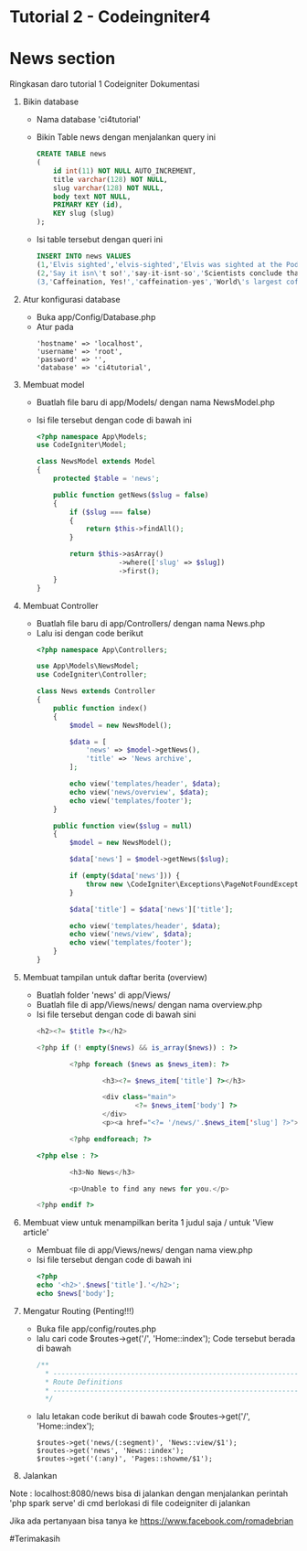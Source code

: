 # Tutorial 2 - Codeingniter4

# News section

Ringkasan daro tutorial 1 Codeigniter Dokumentasi

1. Bikin database
    - Nama database 'ci4tutorial'
    - Bikin Table news dengan menjalankan query ini
        ```SQL Query
        CREATE TABLE news 
        (
            id int(11) NOT NULL AUTO_INCREMENT,
            title varchar(128) NOT NULL,
            slug varchar(128) NOT NULL,
            body text NOT NULL,
            PRIMARY KEY (id),
            KEY slug (slug)
        );
        ```
    
    - Isi table tersebut dengan queri ini 
        ```SQL Query
        INSERT INTO news VALUES
        (1,'Elvis sighted','elvis-sighted','Elvis was sighted at the Podunk internet cafe. It looked like he was writing a CodeIgniter app.'),
        (2,'Say it isn\'t so!','say-it-isnt-so','Scientists conclude that some programmers have a sense of humor.'),
        (3,'Caffeination, Yes!','caffeination-yes','World\'s largest coffee shop open onsite nested coffee shop for staff only.');
        ```

2. Atur konfigurasi database
    - Buka app/Config/Database.php
    - Atur pada
        ```
        'hostname' => 'localhost',
		'username' => 'root',
		'password' => '',
		'database' => 'ci4tutorial',
        ```

3. Membuat model
    - Buatlah file baru di app/Models/ dengan nama NewsModel.php
    - Isi file tersebut dengan code di bawah ini
        
        ```PHP
        <?php namespace App\Models;
        use CodeIgniter\Model;
        
        class NewsModel extends Model
        {
            protected $table = 'news';

            public function getNews($slug = false)
            {
                if ($slug === false) 
                {
                    return $this->findAll();
                }

                return $this->asArray()
                            ->where(['slug' => $slug])
                            ->first();
            }
        }
        ```
    
4. Membuat Controller
    - Buatlah file baru di app/Controllers/ dengan nama News.php
    - Lalu isi dengan code berikut
        ```PHP
        <?php namespace App\Controllers;

        use App\Models\NewsModel;
        use CodeIgniter\Controller;

        class News extends Controller
        {
            public function index()
            {
                $model = new NewsModel();

                $data = [
                    'news' => $model->getNews(),
                    'title' => 'News archive',
                ];

                echo view('templates/header', $data);
                echo view('news/overview', $data);
                echo view('templates/footer');
            }

            public function view($slug = null)
            {
                $model = new NewsModel();

                $data['news'] = $model->getNews($slug);

                if (empty($data['news'])) {
                    throw new \CodeIgniter\Exceptions\PageNotFoundException('Cannot find the news item: ' . $slug);
                }

                $data['title'] = $data['news']['title'];

                echo view('templates/header', $data);
                echo view('news/view', $data);
                echo view('templates/footer');
            }
        }
        ```

4. Membuat tampilan untuk daftar berita (overview)
    - Buatlah folder 'news' di app/Views/
    - Buatlah file di app/Views/news/ dengan nama overview.php
    - Isi file tersebut dengan code di bawah sini
        ```PHP
        <h2><?= $title ?></h2>

        <?php if (! empty($news) && is_array($news)) : ?>

                <?php foreach ($news as $news_item): ?>

                        <h3><?= $news_item['title'] ?></h3>

                        <div class="main">
                                <?= $news_item['body'] ?>
                        </div>
                        <p><a href="<?= '/news/'.$news_item['slug'] ?>">View article</a></p>

                <?php endforeach; ?>

        <?php else : ?>

                <h3>No News</h3>

                <p>Unable to find any news for you.</p>

        <?php endif ?>
        ```

5. Membuat view untuk menampilkan berita 1 judul saja / untuk 'View article'
    - Membuat file di app/Views/news/ dengan nama view.php
    - Isi file tersebut dengan code di bawah ini
        ```PHP
        <?php
        echo '<h2>'.$news['title'].'</h2>';
        echo $news['body'];
        ```
6. Mengatur Routing (Penting!!!)
    - Buka file app/config/routes.php
    - lalu cari code $routes->get('/', 'Home::index'); 
      Code tersebut berada di bawah 
      ```PHP
      /**
        * --------------------------------------------------------------------
        * Route Definitions
        * --------------------------------------------------------------------
        */
      ```
    - lalu letakan code berikut di bawah code $routes->get('/', 'Home::index');
        ```
        $routes->get('news/(:segment)', 'News::view/$1');
        $routes->get('news', 'News::index');
        $routes->get('(:any)', 'Pages::showme/$1');
        ```

7. Jalankan 

Note : localhost:8080/news bisa di jalankan dengan menjalankan perintah 'php spark serve' di cmd berlokasi di file codeigniter di jalankan

Jika ada pertanyaan bisa tanya ke https://www.facebook.com/romadebrian

#Terimakasih